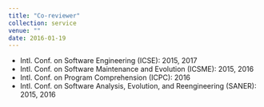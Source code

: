 ```yaml
---
title: "Co-reviewer"
collection: service
venue: ""
date: 2016-01-19
---
```


* Intl. Conf. on Software Engineering (ICSE): 2015, 2017
* Intl. Conf. on Software Maintenance and Evolution (ICSME): 2015, 2016
* Intl. Conf. on Program Comprehension (ICPC): 2016
* Intl. Conf. on Software Analysis, Evolution, and Reengineering (SANER): 2015, 2016
